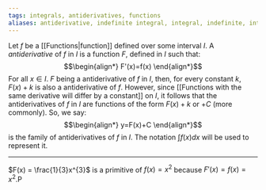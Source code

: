 ```yaml
---
tags: integrals, antiderivatives, functions
aliases: antiderivative, indefinite integral, integral, indefinite, integrals
---
```

Let $f$ be a [[Functions|function]] defined over some interval $I$. A *antiderivative* of $f$ in $I$ is a function $F$, defined in $I$ such that:
$$\begin{align*}
F'(x)=f(x)
\end{align*}$$
For all $x \in I$.
$F$ being a antiderivative of $f$ in $I$, then, for every constant $k$, $F(x)+k$ is also a antiderivative of $f$. However, since [[Functions with the same derivative will differ by a constant]] on $I$, it follows that the antiderivatives of $f$ in $I$ are functions of the form $F(x) + k$ or $+ C$ (more commonly). So, we say:
$$\begin{align*}
y=F(x)+C
\end{align*}$$
is the family of antiderivatives of $f$ in $I$. The notation $\int f(x)dx$ will be used to represent it.
___
$F(x) = \frac{1}{3}x^{3}$ is a primitive of $f(x) = x^{2}$ because $F'(x)=f(x)=x^{2}$.P